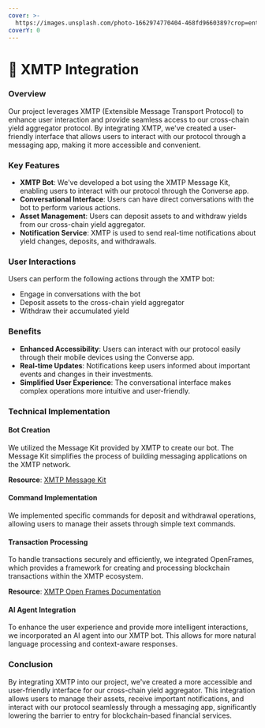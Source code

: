 ```yaml
---
cover: >-
  https://images.unsplash.com/photo-1662974770404-468fd9660389?crop=entropy&cs=srgb&fm=jpg&ixid=M3wxOTcwMjR8MHwxfHNlYXJjaHwxfHxtZXNzYWdpbmd8ZW58MHx8fHwxNzI1NzgzMDQ3fDA&ixlib=rb-4.0.3&q=85
coverY: 0
---
```


# 📧 XMTP Integration

### Overview

Our project leverages XMTP (Extensible Message Transport Protocol) to enhance user interaction and provide seamless access to our cross-chain yield aggregator protocol. By integrating XMTP, we've created a user-friendly interface that allows users to interact with our protocol through a messaging app, making it more accessible and convenient.

### Key Features

* **XMTP Bot**: We've developed a bot using the XMTP Message Kit, enabling users to interact with our protocol through the Converse app.
* **Conversational Interface**: Users can have direct conversations with the bot to perform various actions.
* **Asset Management**: Users can deposit assets to and withdraw yields from our cross-chain yield aggregator.
* **Notification Service**: XMTP is used to send real-time notifications about yield changes, deposits, and withdrawals.

### User Interactions

Users can perform the following actions through the XMTP bot:

* Engage in conversations with the bot
* Deposit assets to the cross-chain yield aggregator
* Withdraw their accumulated yield

### Benefits

* **Enhanced Accessibility**: Users can interact with our protocol easily through their mobile devices using the Converse app.
* **Real-time Updates**: Notifications keep users informed about important events and changes in their investments.
* **Simplified User Experience**: The conversational interface makes complex operations more intuitive and user-friendly.

### Technical Implementation

#### **Bot Creation**

We utilized the Message Kit provided by XMTP to create our bot. The Message Kit simplifies the process of building messaging applications on the XMTP network.

**Resource**: [XMTP Message Kit](https://message-kit.vercel.app/)

#### **Command Implementation**

We implemented specific commands for deposit and withdrawal operations, allowing users to manage their assets through simple text commands.

#### **Transaction Processing**

To handle transactions securely and efficiently, we integrated OpenFrames, which provides a framework for creating and processing blockchain transactions within the XMTP ecosystem.

**Resource**: [XMTP Open Frames Documentation](https://docs.xmtp.org/open-frames/open-frames)

#### **AI Agent Integration**

To enhance the user experience and provide more intelligent interactions, we incorporated an AI agent into our XMTP bot. This allows for more natural language processing and context-aware responses.

### Conclusion

By integrating XMTP into our project, we've created a more accessible and user-friendly interface for our cross-chain yield aggregator. This integration allows users to manage their assets, receive important notifications, and interact with our protocol seamlessly through a messaging app, significantly lowering the barrier to entry for blockchain-based financial services.
